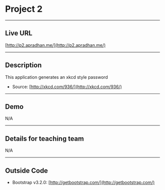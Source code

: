 # Project 2

----
## Live URL
[http://p2.apradhan.me/](http://p2.apradhan.me/)

----
## Description
This application generates an xkcd style password
* Source: [http://xkcd.com/936/](http://xkcd.com/936/)

----
## Demo
N/A

----
## Details for teaching team
N/A

----
## Outside Code
* Bootstrap v3.2.0: [http://getbootstrap.com/](http://getbootstrap.com/)
